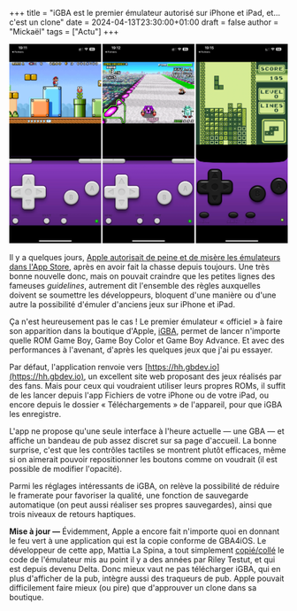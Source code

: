 +++
title = "iGBA est le premier émulateur autorisé sur iPhone et iPad, et… c'est un clone"
date = 2024-04-13T23:30:00+01:00
draft = false
author = "Mickaël"
tags = ["Actu"]
+++ 

![iGBA](iGBA.jpg "iGBA dans ses œuvres.")

Il y a quelques jours, [Apple autorisait de peine et de misère les émulateurs dans l'App Store](https://nostick.fr/articles/2024/avril/0504-apple-a-fini-par-ceder-et-autorise-les-emulateurs-dans-lapp-store/), après en avoir fait la chasse depuis toujours. Une très bonne nouvelle donc, mais on pouvait craindre que les petites lignes des fameuses *guidelines*, autrement dit l'ensemble des règles auxquelles doivent se soumettre les développeurs, bloquent d'une manière ou d'une autre la possibilité d'émuler d'anciens jeux sur iPhone et iPad.

Ça n'est heureusement pas le cas ! Le premier émulateur « officiel » à faire son apparition dans la boutique d'Apple, [iGBA](https://apps.apple.com/gb/app/igba-gba-gbc-retro-emulator/id6482993626), permet de lancer n'importe quelle ROM Game Boy, Game Boy Color et Game Boy Advance. Et avec des performances à l'avenant, d'après les quelques jeux que j'ai pu essayer.

Par défaut, l'application renvoie vers [https://hh.gbdev.io](https://hh.gbdev.io), un excellent site web proposant des jeux réalisés par des fans. Mais pour ceux qui voudraient utiliser leurs propres ROMs, il suffit de les lancer depuis l'app Fichiers de votre iPhone ou de votre iPad, ou encore depuis le dossier « Téléchargements » de l'appareil, pour que iGBA les enregistre.

L'app ne propose qu'une seule interface à l'heure actuelle — une GBA — et affiche un bandeau de pub assez discret sur sa page d'accueil. La bonne surprise, c'est que les contrôles tactiles se montrent plutôt efficaces, même si on aimerait pouvoir repositionner les boutons comme on voudrait (il est possible de modifier l'opacité).

Parmi les réglages intéressants de iGBA, on relève la possibilité de réduire le framerate pour favoriser la qualité, une fonction de sauvegarde automatique (on peut aussi réaliser ses propres sauvegardes), ainsi que trois niveaux de retours haptiques. 

**Mise à jour —** Évidemment, Apple a encore fait n'importe quoi en donnant le feu vert à une application qui est la copie conforme de GBA4iOS. Le développeur de cette app, Mattia La Spina, a tout simplement [copié/collé](https://www.threads.net/@rileytestut/post/C5u9xdDNCJ2) le code de l'émulateur mis au point il y a des années par Riley Testut, et qui est depuis devenu Delta. Donc mieux vaut ne pas télécharger iGBA, qui en plus d'afficher de la pub, intègre aussi des traqueurs de pub. Apple pouvait difficilement faire mieux (ou pire) que d'approuver un clone dans sa boutique.